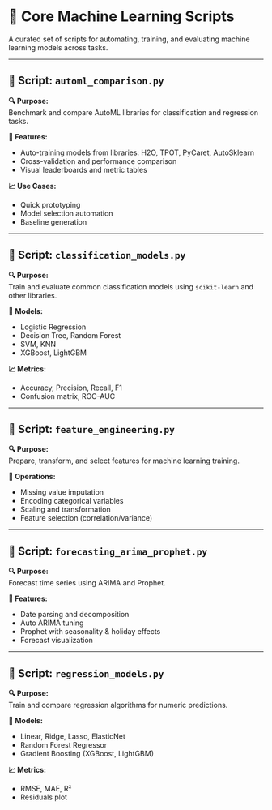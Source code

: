 # 📁 Core Machine Learning Scripts

A curated set of scripts for automating, training, and evaluating machine learning models across tasks.

---

## 📄 Script: `automl_comparison.py`

**🔍 Purpose:**  
Benchmark and compare AutoML libraries for classification and regression tasks.

**📌 Features:**
- Auto-training models from libraries: H2O, TPOT, PyCaret, AutoSklearn  
- Cross-validation and performance comparison  
- Visual leaderboards and metric tables

**📈 Use Cases:**
- Quick prototyping  
- Model selection automation  
- Baseline generation

---

## 📄 Script: `classification_models.py`

**🔍 Purpose:**  
Train and evaluate common classification models using `scikit-learn` and other libraries.

**📌 Models:**
- Logistic Regression  
- Decision Tree, Random Forest  
- SVM, KNN  
- XGBoost, LightGBM

**📈 Metrics:**
- Accuracy, Precision, Recall, F1  
- Confusion matrix, ROC-AUC

---

## 📄 Script: `feature_engineering.py`

**🔍 Purpose:**  
Prepare, transform, and select features for machine learning training.

**📌 Operations:**
- Missing value imputation  
- Encoding categorical variables  
- Scaling and transformation  
- Feature selection (correlation/variance)

---

## 📄 Script: `forecasting_arima_prophet.py`

**🔍 Purpose:**  
Forecast time series using ARIMA and Prophet.

**📌 Features:**
- Date parsing and decomposition  
- Auto ARIMA tuning  
- Prophet with seasonality & holiday effects  
- Forecast visualization

---

## 📄 Script: `regression_models.py`

**🔍 Purpose:**  
Train and compare regression algorithms for numeric predictions.

**📌 Models:**
- Linear, Ridge, Lasso, ElasticNet  
- Random Forest Regressor  
- Gradient Boosting (XGBoost, LightGBM)

**📈 Metrics:**
- RMSE, MAE, R²  
- Residuals plot
